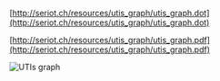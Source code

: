 [http://seriot.ch/resources/utis_graph/utis_graph.dot](http://seriot.ch/resources/utis_graph/utis_graph.dot)

[http://seriot.ch/resources/utis_graph/utis_graph.pdf](http://seriot.ch/resources/utis_graph/utis_graph.pdf)

![UTIs graph](https://github.com/nst/UTIsExplorer/raw/master/graph_detail.png)
